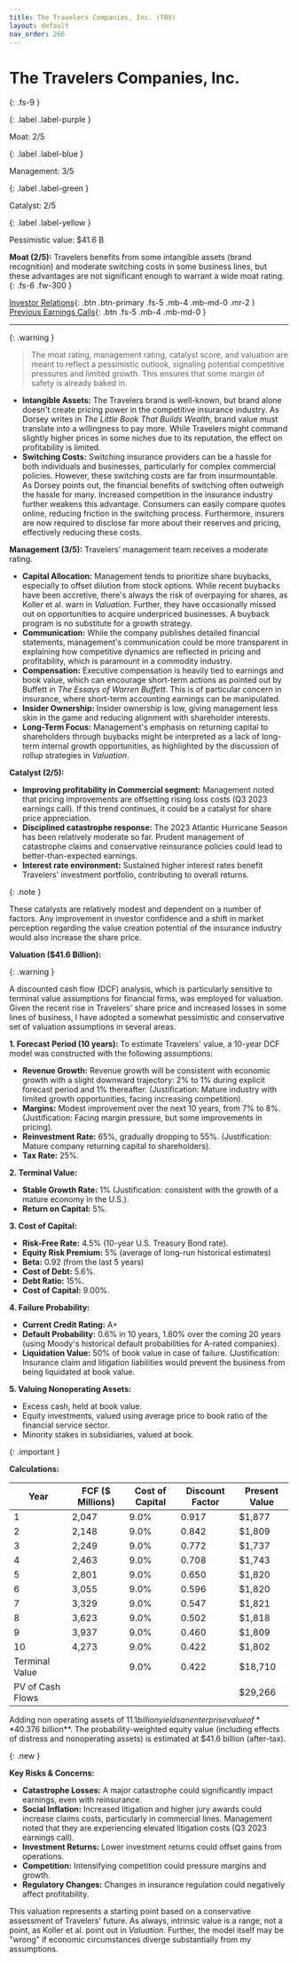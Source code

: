 ```yaml
---
title: The Travelers Companies, Inc. (TRV)
layout: default
nav_order: 266
---
```


# The Travelers Companies, Inc.
{: .fs-9 }

{: .label .label-purple }

Moat: 2/5

{: .label .label-blue }

Management: 3/5

{: .label .label-green }

Catalyst: 2/5

{: .label .label-yellow }

Pessimistic value: $41.6 B

**Moat (2/5):**  Travelers benefits from some intangible assets (brand recognition) and moderate switching costs in some business lines, but these advantages are not significant enough to warrant a wide moat rating.
{: .fs-6 .fw-300 }

[Investor Relations](https://www.google.com/search?q=TRV+investor+relations){: .btn .btn-primary .fs-5 .mb-4 .mb-md-0 .mr-2 }
[Previous Earnings Calls](https://discountingcashflows.com/company/TRV/transcripts/){: .btn .fs-5 .mb-4 .mb-md-0 }

---

{: .warning } 
>The moat rating, management rating, catalyst score, and valuation are meant to reflect a pessimistic outlook, signaling potential competitive pressures and limited growth. This ensures that some margin of safety is already baked in.


* **Intangible Assets:** The Travelers brand is well-known, but brand alone doesn't create pricing power in the competitive insurance industry.  As Dorsey writes in *The Little Book That Builds Wealth*, brand value must translate into a willingness to pay more. While Travelers might command slightly higher prices in some niches due to its reputation, the effect on profitability is limited.
* **Switching Costs:**  Switching insurance providers can be a hassle for both individuals and businesses, particularly for complex commercial policies. However, these switching costs are far from insurmountable. As Dorsey points out, the financial benefits of switching often outweigh the hassle for many. Increased competition in the insurance industry further weakens this advantage.  Consumers can easily compare quotes online, reducing friction in the switching process.  Furthermore, insurers are now required to disclose far more about their reserves and pricing, effectively reducing these costs.  


**Management (3/5):** Travelers’ management team receives a moderate rating. 

* **Capital Allocation:** Management tends to prioritize share buybacks, especially to offset dilution from stock options. While recent buybacks have been accretive, there's always the risk of overpaying for shares, as Koller et al. warn in *Valuation*.  Further, they have occasionally missed out on opportunities to acquire underpriced businesses.  A buyback program is no substitute for a growth strategy.
* **Communication:** While the company publishes detailed financial statements, management's communication could be more transparent in explaining how competitive dynamics are reflected in pricing and profitability, which is paramount in a commodity industry.
* **Compensation:**  Executive compensation is heavily tied to earnings and book value, which can encourage short-term actions as pointed out by Buffett in *The Essays of Warren Buffett*.  This is of particular concern in insurance, where short-term accounting earnings can be manipulated.
* **Insider Ownership:**  Insider ownership is low, giving management less skin in the game and reducing alignment with shareholder interests.
* **Long-Term Focus:** Management's emphasis on returning capital to shareholders through buybacks might be interpreted as a lack of long-term internal growth opportunities, as highlighted by the discussion of rollup strategies in *Valuation*. 

**Catalyst (2/5):** 

* **Improving profitability in Commercial segment:**  Management noted that pricing improvements are offsetting rising loss costs (Q3 2023 earnings call). If this trend continues, it could be a catalyst for share price appreciation.
* **Disciplined catastrophe response:**  The 2023 Atlantic Hurricane Season has been relatively moderate so far. Prudent management of catastrophe claims and conservative reinsurance policies could lead to better-than-expected earnings.
* **Interest rate environment:**  Sustained higher interest rates benefit Travelers' investment portfolio, contributing to overall returns.

{: .note }

These catalysts are relatively modest and dependent on a number of factors. Any improvement in investor confidence and a shift in market perception regarding the value creation potential of the insurance industry would also increase the share price.

**Valuation ($41.6 Billion):**

{: .warning }

A discounted cash flow (DCF) analysis, which is particularly sensitive to terminal value assumptions for financial firms, was employed for valuation. Given the recent rise in Travelers' share price and increased losses in some lines of business, I have adopted a somewhat pessimistic and conservative set of valuation assumptions in several areas.


**1. Forecast Period (10 years):**  To estimate Travelers' value, a 10-year DCF model was constructed with the following assumptions:

* **Revenue Growth:**  Revenue growth will be consistent with economic growth with a slight downward trajectory: 2% to 1% during explicit forecast period and 1% thereafter. (Justification:  Mature industry with limited growth opportunities, facing increasing competition).
* **Margins:** Modest improvement over the next 10 years, from 7% to 8%. (Justification: Facing margin pressure, but some improvements in pricing).
* **Reinvestment Rate:** 65%, gradually dropping to 55%. (Justification: Mature company returning capital to shareholders).
* **Tax Rate:** 25%.

**2. Terminal Value:**

* **Stable Growth Rate:** 1% (Justification: consistent with the growth of a mature economy in the U.S.).
* **Return on Capital:** 5%.

**3. Cost of Capital:**

* **Risk-Free Rate:** 4.5% (10-year U.S. Treasury Bond rate).
* **Equity Risk Premium:**  5% (average of long-run historical estimates)
* **Beta:** 0.92 (from the last 5 years)
* **Cost of Debt:** 5.6%.
* **Debt Ratio:**  15%.
* **Cost of Capital:** 9.00%.

**4. Failure Probability:**
* **Current Credit Rating:** A+
* **Default Probability:** 0.6% in 10 years, 1.80% over the coming 20 years (using Moody's historical default probabilities for A-rated companies).
* **Liquidation Value:** 50% of book value in case of failure. (Justification:  Insurance claim and litigation liabilities would prevent the business from being liquidated at book value.

**5. Valuing Nonoperating Assets:**
* Excess cash, held at book value.
* Equity investments, valued using average price to book ratio of the financial service sector.
* Minority stakes in subsidiaries, valued at book.

{: .important }

**Calculations:**


| Year | FCF ($ Millions) | Cost of Capital | Discount Factor | Present Value |
|---|---|---|---|---|
| 1 | 2,047 | 9.0% | 0.917 | $1,877 |
| 2 | 2,148 | 9.0% | 0.842 | $1,809 |
| 3 | 2,249 | 9.0% | 0.772 | $1,737 |
| 4 | 2,463 | 9.0% | 0.708 | $1,743 |
| 5 | 2,801 | 9.0% | 0.650 | $1,820 |
| 6 | 3,055 | 9.0% | 0.596 | $1,820 |
| 7 | 3,329 | 9.0% | 0.547 | $1,821 |
| 8 | 3,623 | 9.0% | 0.502 | $1,818 |
| 9 | 3,937 | 9.0% | 0.460 | $1,809 |
| 10 | 4,273 | 9.0% | 0.422 | $1,802 |
| Terminal Value |  | 9.0% | 0.422 | $18,710 |
| PV of Cash Flows |  |  |  | $29,266 |


Adding non operating assets of $11.1 billion yields an enterprise value of **$40.376 billion**.
The probability-weighted equity value (including effects of distress and nonoperating assets) is estimated at $41.6 billion (after-tax).

{: .new }

**Key Risks & Concerns:**

* **Catastrophe Losses:**  A major catastrophe could significantly impact earnings, even with reinsurance.
* **Social Inflation:** Increased litigation and higher jury awards could increase claims costs, particularly in commercial lines. Management noted that they are experiencing elevated litigation costs (Q3 2023 earnings call).
* **Investment Returns:**  Lower investment returns could offset gains from operations. 
* **Competition:**  Intensifying competition could pressure margins and growth.
* **Regulatory Changes:** Changes in insurance regulation could negatively affect profitability.

This valuation represents a starting point based on a conservative assessment of Travelers' future.  As always, intrinsic value is a range, not a point, as Koller et al. point out in *Valuation*.  Further, the model itself may be "wrong" if economic circumstances diverge substantially from my assumptions. 


